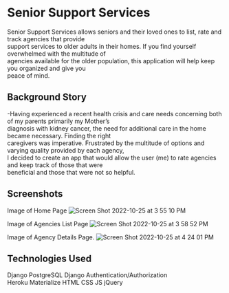 # Senior Support Services #

Senior Support Services allows seniors and their loved ones to list, rate and track agencies that provide  
support services to older adults in their homes. If you find yourself overwhelmed with the multitude of   
agencies available for the older population, this application will help keep you organized and give you   
peace of mind.

## Background Story ##

-Having experienced a recent health crisis and care needs concerning both of my parents primarily my Mother’s   
diagnosis with kidney cancer, the need for additional care in the home became necessary.  Finding the right   
caregivers was imperative. Frustrated by the multitude of options and varying quality provided by each agency,   
I decided to create an app that would allow the user (me) to rate agencies and keep track of those that were   
beneficial and those that were not so helpful.   
       
## Screenshots ##

Image of Home Page
![Screen Shot 2022-10-25 at 3 55 10 PM](https://user-images.githubusercontent.com/111613075/197877718-4efb32e5-1264-4a16-bab4-ef73e393f954.png)


Image of Agencies List Page
![Screen Shot 2022-10-25 at 3 58 52 PM](https://user-images.githubusercontent.com/111613075/197877378-498da3a5-b2c8-4472-b49e-0b5ab1689c61.png)

Image of Agency Details Page. 
![Screen Shot 2022-10-25 at 4 24 01 PM](https://user-images.githubusercontent.com/111613075/197877861-f42bcce8-e1bf-4290-93c8-0b99a2bb7ae0.png)


## Technologies Used ##
Django 
PostgreSQL 
Django Authentication/Authorization  
Heroku 
Materialize 
HTML 
CSS 
JS 
jQuery 
